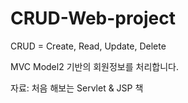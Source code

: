 ﻿# CRUD-Web-project

CRUD = Create, Read, Update, Delete


MVC Model2 기반의 회원정보를 처리합니다.


자료: 처음 해보는 Servlet & JSP 책
